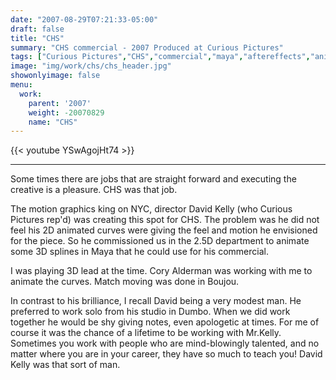 ```yaml
---
date: "2007-08-29T07:21:33-05:00"
draft: false
title: "CHS"
summary: "CHS commercial - 2007 Produced at Curious Pictures"
tags: ["Curious Pictures","CHS","commercial","maya","aftereffects","animation"]
image: "img/work/chs/chs_header.jpg"
showonlyimage: false
menu:
  work:
    parent: '2007'
    weight: -20070829
    name: "CHS"
---
```


{{< youtube YSwAgojHt74 >}}

---


Some times there are jobs that are straight forward and executing the creative is a pleasure. CHS was that job.

The motion graphics king on NYC, director David Kelly (who Curious Pictures rep'd) was creating this spot for CHS. The problem was he did not feel his 2D animated curves were giving the feel and motion he envisioned for the piece. So he commissioned us in the 2.5D department to animate some 3D splines in Maya that he could use for his commercial.

I was playing 3D lead at the time. Cory Alderman was working with me to animate the curves. Match moving was done in Boujou.

In contrast to his brilliance, I recall David being a very modest man. He preferred to work solo from his studio in Dumbo. When we did work together he would be shy giving notes, even apologetic at times. For me of course it was the chance of a lifetime to be working with Mr.Kelly. Sometimes you work with people who are mind-blowingly talented, and no matter where you are in your career, they have so much to teach you! David Kelly was that sort of man.
